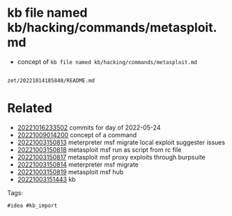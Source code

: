 # kb file named kb/hacking/commands/metasploit.md

- concept of `kb file named kb/hacking/commands/metasploit.md`

```
```

` zet/20221014185848/README.md `

# Related

- [20221016233502](/zet/20221016233502/README.md) commits for day of 2022-05-24
- [20221009014200](/zet/20221009014200/README.md) concept of a command
- [20221003150813](/zet/20221003150813/README.md) meterpreter msf migrate local exploit suggester issues
- [20221003150818](/zet/20221003150818/README.md) metasploit msf run as script from rc file
- [20221003150817](/zet/20221003150817/README.md) metasploit msf proxy exploits through burpsuite
- [20221003150814](/zet/20221003150814/README.md) meterpreter msf migrate
- [20221003150819](/zet/20221003150819/README.md) metasploit msf hub
- [20221003151443](/zet/20221003151443/README.md) kb

Tags:

    #idea #kb_import
